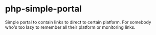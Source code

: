 # php-simple-portal
Simple portal to contain links to direct to certain platform. For somebody who's too lazy to remember all their platform or monitoring links.
